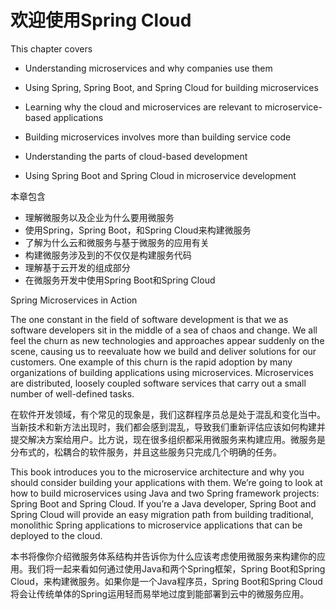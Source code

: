 # 欢迎使用Spring Cloud

This chapter covers

* Understanding microservices and why companies use them

* Using Spring, Spring Boot, and Spring Cloud for building microservices

* Learning why the cloud and microservices are relevant to microservice-based applications

* Building microservices involves more than building service code

* Understanding the parts of cloud-based development

* Using Spring Boot and Spring Cloud in microservice development

本章包含

* 理解微服务以及企业为什么要用微服务
* 使用Spring，Spring Boot，和Spring Cloud来构建微服务
* 了解为什么云和微服务与基于微服务的应用有关
* 构建微服务涉及到的不仅仅是构建服务代码
* 理解基于云开发的组成部分
* 在微服务开发中使用Spring Boot和Spring Cloud

Spring Microservices in Action

The one constant in the field of software development is that we as software developers sit in the middle of a sea of chaos and change. We all feel the churn as new technologies and approaches appear suddenly on the scene, causing us to reevaluate how we build and deliver solutions for our customers. One example of this churn is the rapid adoption by many organizations of building applications using microservices. Microservices are distributed, loosely coupled software services that carry out a small number of well-defined tasks.

在软件开发领域，有个常见的现象是，我们这群程序员总是处于混乱和变化当中。当新技术和新方法出现时，我们都会感到混乱，导致我们重新评估应该如何构建并提交解决方案给用户。比方说，现在很多组织都采用微服务来构建应用。微服务是分布式的，松耦合的软件服务，并且这些服务只完成几个明确的任务。

This book introduces you to the microservice architecture and why you should consider building your applications with them. We’re going to look at how to build microservices using Java and two Spring framework projects: Spring Boot and Spring Cloud. If you’re a Java developer, Spring Boot and Spring Cloud will provide an easy migration path from building traditional, monolithic Spring applications to microservice applications that can be deployed to the cloud.

本书将像你介绍微服务体系结构并告诉你为什么应该考虑使用微服务来构建你的应用。我们将一起来看如何通过使用Java和两个Spring框架，Spring Boot和Spring Cloud，来构建微服务。如果你是一个Java程序员，Spring Boot和Spring Cloud将会让传统单体的Spring运用轻而易举地过度到能部署到云中的微服务应用。



